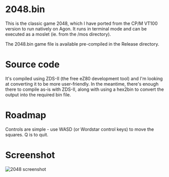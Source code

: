 # 2048.bin
This is the classic game 2048, which I have ported from the CP/M VT100 version to run natively on Agon. It runs in terminal mode and can be executed as a moslet (ie. from the /mos directory).

The 2048.bin game file is available pre-compiled in the Release directory.

# Source code
It's compiled using ZDS-II (the free eZ80 development tool) and I'm looking at converting it to be more user-friendly. In the meantime, there's enough there to compile as-is with ZDS-II, along with using a hex2bin to convert the output into the required bin file.

# Roadmap
Controls are simple - use WASD (or Wordstar control keys) to move the squares. Q is to quit.

# Screenshot
![2048 screenshot](2048_Capture.jpg)
